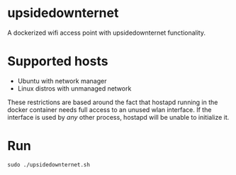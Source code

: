 # upsidedownternet
A dockerized wifi access point with upsidedownternet functionality.

# Supported hosts
 * Ubuntu with network manager
 * Linux distros with unmanaged network

These restrictions are based around the fact that hostapd running in the docker container needs full access to an unused wlan interface. If the interface is used by _any_ other process, hostapd will be unable to initialize it.

# Run
    sudo ./upsidedownternet.sh
    
